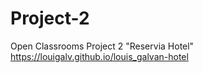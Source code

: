 # Project-2
Open Classrooms Project 2 "Reservia Hotel"
https://louigalv.github.io/louis_galvan-hotel
